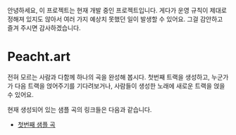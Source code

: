 
안녕하세요, 이 프로젝트는 현재 개발 중인 프로젝트입니다. 게다가 운영 규칙이 제대로 정해져 있지도 않아서 여러 가지 예상치 못했던 일이 발생할 수 있어요. 그걸 감안하고 즐겨 주시면 감사하겠습니다.

# Peacht.art

전혀 모르는 사람과 다함께 하나의 곡을 완성해 봅시다. 첫번째 트랙을 생성하고, 누군가가 다음 트랙을 얹어주기를 기다려보거나, 사람들이 생성한 노래에 새로운 트랙을 얹을 수 있어요.

현재 생성되어 있는 샘플 곡의 링크들은 다음과 같습니다.

* [첫번째 샘플 곡](?song=1)